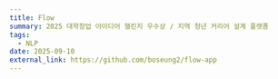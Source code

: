 ```yaml
---
title: Flow
summary: 2025 대학창업 아이디어 챌린지 우수상 / 지역 청년 커리어 설계 플랫폼
tags:
  - NLP
date: 2025-09-10
external_link: https://github.com/boseung2/flow-app
---
```

